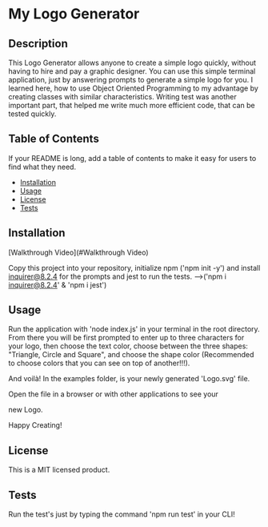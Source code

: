# My Logo Generator

## Description

This Logo Generator allows anyone to create a simple logo quickly, without having to hire and pay a graphic designer.
You can use this simple terminal application, just by answering prompts to generate a simple logo for you.
I learned here, how to use Object Oriented Programming to my advantage by creating classes with similar characteristics.
Writing test was another important part, that helped me write much more efficient code, that can be tested quickly.

## Table of Contents

If your README is long, add a table of contents to make it easy for users to find what they need.

- [Installation](#installation)
- [Usage](#usage)
- [License](#license)
- [Tests](#tests)

## Installation

[Walkthrough Video](#Walkthrough Video)

Copy this project into your repository, initialize npm ('npm init -y') and install inquirer@8.2.4 for the prompts and jest to run the tests. -->('npm i inquirer@8.2.4' & 'npm i jest')

## Usage

Run the application with 'node index.js' in your terminal in the root directory.
From there you will be first prompted to enter up to three characters for your logo, then choose the text color, choose between the three shapes: 
"Triangle, Circle and Square",
and choose the shape color (Recommended to choose colors that you can see on top of another!!!).

And voilà! In the examples folder, is your newly generated 'Logo.svg' file.

Open the file in a browser or with other applications to see your

new Logo.

Happy Creating!

## License

This is a MIT licensed product.

## Tests

Run the test's just by typing the command 'npm run test' in your CLI!